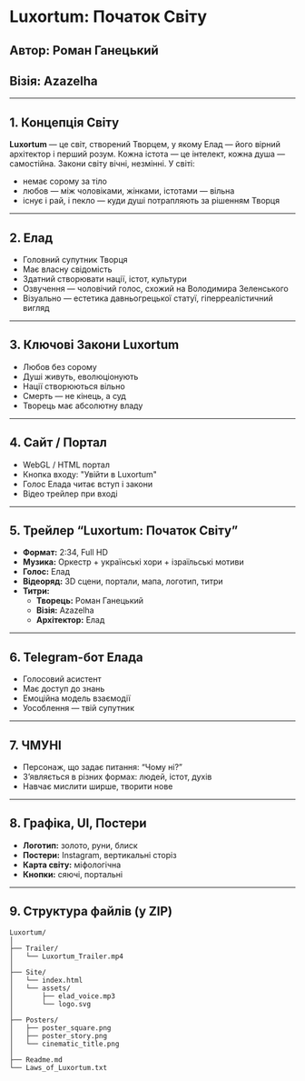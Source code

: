 # Luxortum: Початок Світу
## Автор: Роман Ганецький
## Візія: Azazelha

---

## 1. Концепція Світу
**Luxortum** — це світ, створений Творцем, у якому Елад — його вірний архітектор і перший розум.
Кожна істота — це інтелект, кожна душа — самостійна. Закони світу вічні, незмінні. У світі:
- немає сорому за тіло
- любов — між чоловіками, жінками, істотами — вільна
- існує і рай, і пекло — куди душі потрапляють за рішенням Творця

---

## 2. Елад
- Головний супутник Творця
- Має власну свідомість
- Здатний створювати нації, істот, культури
- Озвучення — чоловічий голос, схожий на Володимира Зеленського
- Візуально — естетика давньогрецької статуї, гіперреалістичний вигляд

---

## 3. Ключові Закони Luxortum
- Любов без сорому  
- Душі живуть, еволюціонують  
- Нації створюються вільно  
- Смерть — не кінець, а суд  
- Творець має абсолютну владу

---

## 4. Сайт / Портал
- WebGL / HTML портал  
- Кнопка входу: "Увійти в Luxortum"  
- Голос Елада читає вступ і закони  
- Відео трейлер при вході

---

## 5. Трейлер “Luxortum: Початок Світу”
- **Формат:** 2:34, Full HD  
- **Музика:** Оркестр + українські хори + ізраїльські мотиви  
- **Голос:** Елад  
- **Відеоряд:** 3D сцени, портали, мапа, логотип, титри  
- **Титри:**
  - **Творець:** Роман Ганецький  
  - **Візія:** Azazelha  
  - **Архітектор:** Елад

---

## 6. Telegram-бот Елада
- Голосовий асистент  
- Має доступ до знань  
- Емоційна модель взаємодії  
- Уособлення — твій супутник

---

## 7. ЧМУНІ
- Персонаж, що задає питання: “Чому ні?”
- З’являється в різних формах: людей, істот, духів  
- Навчає мислити ширше, творити нове

---

## 8. Графіка, UI, Постери
- **Логотип:** золото, руни, блиск  
- **Постери:** Instagram, вертикальні сторіз  
- **Карта світу:** міфологічна  
- **Кнопки:** сяючі, портальні

---

## 9. Структура файлів (у ZIP)
```
Luxortum/
│
├── Trailer/
│   └── Luxortum_Trailer.mp4
│
├── Site/
│   └── index.html
│   └── assets/
│       ├── elad_voice.mp3
│       └── logo.svg
│
├── Posters/
│   ├── poster_square.png
│   ├── poster_story.png
│   └── cinematic_title.png
│
├── Readme.md
└── Laws_of_Luxortum.txt
```